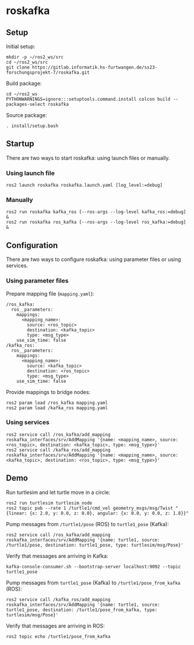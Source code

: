 # roskafka

## Setup

Initial setup:

    mkdir -p ~/ros2_ws/src
    cd ~/ros2_ws/src
    git clone https://gitlab.informatik.hs-furtwangen.de/ss23-forschungsprojekt-7/roskafka.git

Build package:

    cd ~/ros2_ws
    PYTHONWARNINGS=ignore:::setuptools.command.install colcon build --packages-select roskafka

Source package:

    . install/setup.bash

## Startup

There are two ways to start roskafka: using launch files or manually.

### Using launch file

    ros2 launch roskafka roskafka.launch.yaml [log_level:=debug]

### Manually

    ros2 run roskafka kafka_ros [--ros-args --log-level kafka_ros:=debug] &
    ros2 run roskafka ros_kafka [--ros-args --log-level ros_kafka:=debug] &

## Configuration

There are two ways to configure roskafka: using parameter files or using
services.

### Using parameter files

Prepare mapping file (`mapping.yaml`):

    /ros_kafka:
      ros__parameters:
        mappings:
          <mapping_name>:
            source: <ros_topic>
            destination: <kafka_topic>
            type: <msg_type>
        use_sim_time: false
    /kafka_ros:
      ros__parameters:
        mappings:
          <mapping_name>:
            source: <kafka_topic>
            destination: <ros_topic>
            type: <msg_type>
        use_sim_time: false

Provide mappings to bridge nodes:

    ros2 param load /ros_kafka mapping.yaml
    ros2 param load /kafka_ros mapping.yaml

### Using services

    ros2 service call /ros_kafka/add_mapping roskafka_interfaces/srv/AddMapping '{name: <mapping_name>, source: <ros_topic>, destination: <kafka_topic>, type: <msg_type>}'
    ros2 service call /kafka_ros/add_mapping roskafka_interfaces/srv/AddMapping '{name: <mapping_name>, source: <kafka_topic>, destination: <ros_topic>, type: <msg_type>}'

## Demo

Run turtlesim and let turtle move in a circle:

    ros2 run turtlesim turtlesim_node
    ros2 topic pub --rate 1 /turtle1/cmd_vel geometry_msgs/msg/Twist "{linear: {x: 2.0, y: 0.0, z: 0.0}, angular: {x: 0.0, y: 0.0, z: 1.8}}"

Pump messages from `/turtle1/pose` (ROS) to `turtle1_pose` (Kafka):

    ros2 service call /ros_kafka/add_mapping roskafka_interfaces/srv/AddMapping '{name: turtle1, source: /turtle1/pose, destination: turtle1_pose, type: turtlesim/msg/Pose}'

Verify that messages are arriving in Kafka:

    kafka-console-consumer.sh --bootstrap-server localhost:9092 --topic turtle1_pose

Pump messages from `turtle1_pose` (Kafka) to `/turtle1/pose_from_kafka` (ROS):

    ros2 service call /kafka_ros/add_mapping roskafka_interfaces/srv/AddMapping '{name: turtle1, source: turtle1_pose, destination: /turtle1/pose_from_kafka, type: turtlesim/msg/Pose}'

Verify that messages are arriving in ROS:

    ros2 topic echo /turtle1/pose_from_kafka
